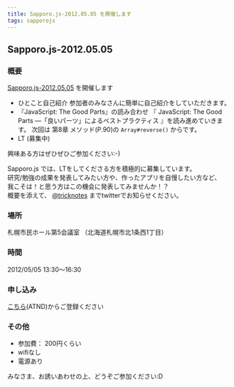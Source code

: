 ```yaml
---
title: Sapporo.js-2012.05.05 を開催します
tags: sapporojs
---
```

## Sapporo.js-2012.05.05

### 概要

[Sapporo.js-2012.05.05](http://atnd.org/events/27762) を開催します

+ ひとこと自己紹介
参加者のみなさんに簡単に自己紹介をしていただきます。
+ 『JavaScript: The Good Parts』の読み合わせ
『 JavaScript: The Good Parts ―「良いパーツ」によるベストプラクティス 』を読み進めていきます。
次回は 第8章 メソッド(P.90)の `Array#reverse()` からです。
+ LT
(募集中)

興味ある方はぜひぜひご参加ください:-)


Sapporo.js では、LTをしてくださる方を積極的に募集しています。  
研究/勉強の成果を発表してみたい方や、作ったアプリを自慢したい方など、  
我こそは！と思う方はこの機会に発表してみませんか！？  
概要を添えて、 [@tricknotes](http://twitter.com/tricknotes) までtwitterでお知らせください。

### 場所

札幌市民ホール第5会議室 （北海道札幌市北1条西1丁目）


### 時間

2012/05/05 13:30〜16:30

### 申し込み

[こちら](http://atnd.org/events/27762)(ATND)からご登録ください

### その他

* 参加費： 200円くらい
* wifiなし
* 電源あり

みなさま、お誘いあわせの上、どうぞご参加ください:D
